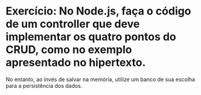 # Exercício: No Node.js, faça o código de um controller que deve implementar os quatro pontos do CRUD, como no exemplo apresentado no hipertexto. 

No entanto, ao invés de salvar na memória, utilize um banco de sua escolha para a persistência dos dados.
